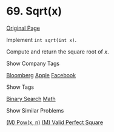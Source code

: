 # 69. Sqrt(x)

[Original Page](https://leetcode.com/problems/sqrtx/)

Implement `int sqrt(int x)`.

Compute and return the square root of _x_.

<div>

<div id="company_tags" class="btn btn-xs btn-warning">Show Company Tags</div>

<span class="hidebutton">[Bloomberg](/company/bloomberg/) [Apple](/company/apple/) [Facebook](/company/facebook/)</span></div>

<div>

<div id="tags" class="btn btn-xs btn-warning">Show Tags</div>

<span class="hidebutton">[Binary Search](/tag/binary-search/) [Math](/tag/math/)</span></div>

<div>

<div id="similar" class="btn btn-xs btn-warning">Show Similar Problems</div>

<span class="hidebutton">[(M) Pow(x, n)](/problems/powx-n/) [(M) Valid Perfect Square](/problems/valid-perfect-square/)</span></div>